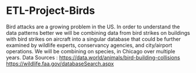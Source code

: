 # ETL-Project-Birds
Bird attacks are a growing problem in the US. In order to understand the data patterns better we will be combining data from bird strikes on buildings with bird strikes on aircraft into a singular database that could be further examined by wildlife experts, conservancy agencies, and city/airport operations. We will be combining on species, in Chicago over multiple years.
Data Sources : 
https://data.world/animals/bird-building-collisions
https://wildlife.faa.gov/databaseSearch.aspx
